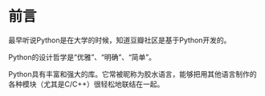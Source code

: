 ﻿# 前言


最早听说Python是在大学的时候，知道豆瓣社区是基于Python开发的。

Python的设计哲学是“优雅”、“明确”、“简单”。

Python具有丰富和强大的库。它常被昵称为胶水语言，能够把用其他语言制作的各种模块（尤其是C/C++）很轻松地联结在一起。






